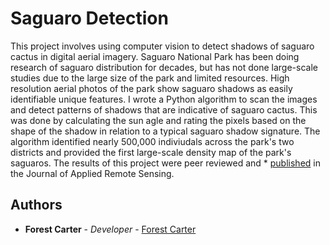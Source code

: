 # Saguaro Detection

This project involves using computer vision to detect shadows of saguaro cactus in digital aerial imagery. Saguaro National Park has been doing research of saguaro distribution for decades, but has not done large-scale studies due to the large size of the park and limited resources. High resolution aerial photos of the park show saguaro shadows as easily identifiable unique features. I wrote a Python algorithm to scan the images and detect patterns of shadows that are indicative of saguaro cactus. This was done by calculating the sun agle and rating the pixels based on the shape of the shadow in relation to a typical saguaro shadow signature. The algorithm identified nearly 500,000 indiviudals across the park's two districts and provided the first large-scale density map of the park's saguaros. The results of this project were peer reviewed and * [published](http://dx.doi.org/10.1117/1.JRS.12.036016) in the Journal of Applied Remote Sensing. 


## Authors

* **Forest Carter** - *Developer* - [Forest Carter](https://github.com/forestcarter)

